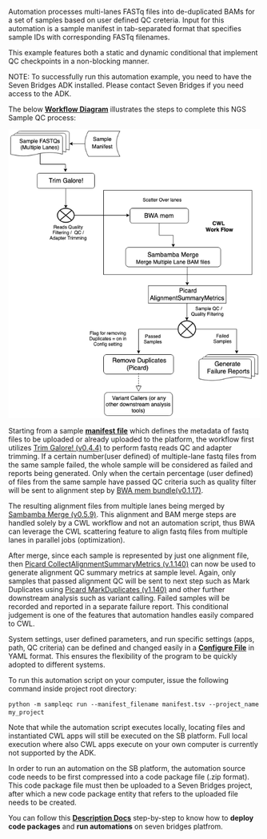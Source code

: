 Automation processes multi-lanes FASTq files into de-duplicated BAMs for a set of samples based on user defined QC creteria. Input for this automation is a sample manifest in tab-separated format that specifies sample IDs with corresponding FASTq filenames.

This example features both a static and dynamic conditional that implement QC checkpoints in a non-blocking manner.

NOTE: To successfully run this automation example, you need to have the Seven Bridges ADK installed. Please contact Seven Bridges if you need access to the ADK.

The below **[Workflow Diagram](https://github.com/sbg/adk-examples/blob/master/examples/sample-qc/Multi-Lane-sample-QC-diagram.png)** illustrates the steps to complete this NGS Sample QC process: 

![](Multi-Lane-sample-QC-diagram.png)

Starting from a sample **[manifest file](https://github.com/sbg/adk-examples/blob/master/examples/sample-qc/manifest.tsv)** which defines the metadata of fastq files to be uploaded or already uploaded to the platform,  the workflow first utilizes [Trim Galore! (v0.4.4)](https://igor.sbgenomics.com/public/apps#admin/sbg-public-data/trim-galore/) to perform fastq reads QC and adapter trimming. If a certain number(user defined) of multiple-lane fastq files from the same sample failed, the whole sample will be considered as failed and reports being generated. Only when the certain percentage (user defined) of files from the same sample have passed QC criteria such as quality filter will be sent to alignment step by [BWA mem bundle(v0.1.17)](https://igor.sbgenomics.com/public/apps#admin/sbg-public-data/bwa-mem-bundle-0-7-17/). 

The resulting alignment files from multiple lanes being merged by [Sambamba Merge (v0.5.9)](https://igor.sbgenomics.com/public/apps#admin/sbg-public-data/sambamba-merge-0-5-9/). This alignment and BAM merge steps are handled solely by a CWL workflow and not an automation script, thus BWA can leverage the CWL scattering feature to align fastq files from multiple lanes in parallel jobs (optimization). 

After merge, since each sample is represented by just one alignment file, then [Picard CollectAlignmentSummaryMetrics (v.1.140)](https://igor.sbgenomics.com/public/apps#admin/sbg-public-data/picard-collectalignmentsummarymetrics-1-140/) can now be used to generate alignment QC summary metrics at sample level. Again, only samples that passed alignment QC will be sent to next step such as Mark Duplicates using [Picard MarkDuplicates (v1.140)](https://igor.sbgenomics.com/public/apps#admin/sbg-public-data/picard-markduplicates-1-140/) and other further downstream analysis such as variant calling. Failed samples will be recorded and reported in a separate failure report. This conditional judgement is one of the features that automation handles easily compared to CWL.

System settings, user defined parameters, and run specific settings (apps, path, QC criteria) can be defined and changed easily in a **[Configure File](https://github.com/sbg/adk-examples/blob/master/examples/sample-qc/configs/sample_qc.yaml)** in YAML format. This ensures the flexibility of the program to be quickly adopted to different systems. 

To run this automation script on your computer, issue the following command inside project root directory:

```
python -m sampleqc run --manifest_filename manifest.tsv --project_name my_project

```

Note that while the automation script executes locally, locating files and instantiated CWL apps will still be executed on the SB platform. Full local execution where also CWL apps execute on your own computer is currently not supported by the ADK.

In order to run an automation on the SB platform, the automation source code needs to be first compressed into a code package file (.zip format). This code package file must then be uploaded to a Seven Bridges project, after which a new code package entity that refers to the uploaded file needs to be created.

You can follow this **[Description Docs](https://sbgdev.atlassian.net/wiki/spaces/AUT/pages/1450344504/Deploy+and+run+automations+on+the+Seven+Bridges+Platform)** step-by-step to know how to **deploy code packages** and **run automations** on seven bridges platfrom.   
